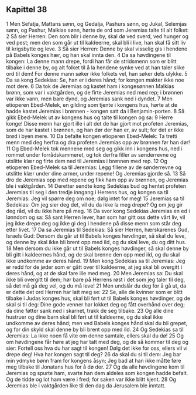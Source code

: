 ## Kapittel 38

1 Men Sefatja, Mattans sønn, og Gedalja, Pashurs sønn, og Jukal, Selemjas sønn, og Pashur, Malkias sønn, hørte de ord som Jeremias talte til alt folket:
2 Så sier Herren: Den som blir i denne by, skal dø ved sverd, ved hunger og ved pest; men den som går ut til kaldeerne, skal bli i live, han skal få sitt liv til krigsbytte og leve.
3 Så sier Herren: Denne by skal visselig gis i hendene på Babels konges hær, og han skal innta den.
4 Da sa høvdingene til kongen: La denne mann drepe, fordi han får de stridsmenn som er blitt tilbake i denne by, og alt folket til å la hendene synke ved at han taler slike ord til dem! For denne mann søker ikke folkets vel, han søker dets ulykke.
5 Da sa kong Sedekias: Se, han er i deres hånd; for kongen makter ikke noe mot dere.
6 Da tok de Jeremias og kastet ham i kongesønnen Malkias brønn, som var i vaktgården, og de firte Jeremias ned med rep; i brønnen var ikke vann, men bare dynd, og Jeremias sank ned i dyndet.
7 Men etioperen Ebed-Melek, en gilding som tjente i kongens hus, hørte at de hadde kastet Jeremias i brønnen - kongen satt da i Benjamin-porten.
8 Så gikk Ebed-Melek ut av kongens hus og talte til kongen og sa:
9 Herre konge! Disse menn har gjort ille i alt det de har gjort mot profeten Jeremias, som de har kastet i brønnen, og han dør der han er, av sult; for det er ikke brød i byen mere.
10 Da befalte kongen etioperen Ebed-Melek: Ta tretti menn med deg herfra og dra profeten Jeremias opp av brønnen før han dør!
11 Og Ebed-Melek tok mennene med seg og gikk inn i kongens hus, ned i rommet under forrådskammeret, og tok derfra filler av sønderrevne og utslitte klær og firte dem ned til Jeremias i brønnen med rep.
12 Og etioperen Ebed-Melek sa til Jeremias: Legg fillene av de sønderrevne og utslitte klær under dine armer, under repene! Og Jeremias gjorde så.
13 Så dro de Jeremias opp med repene og fikk ham opp av brønnen, og Jeremias ble i vaktgården.
14 Deretter sendte kong Sedekias bud og hentet profeten Jeremias til seg i den tredje inngang i Herrens hus, og kongen sa til Jeremias: Jeg vil spørre deg om noe; dølg intet for meg!
15 Jeremias sa til Sedekias: Om jeg sier deg det, vil du da ikke la meg drepe? Og om jeg gir deg råd, vil du ikke høre på meg.
16 Da svor kong Sedekias Jeremias en ed i lønndom og sa: Så sant Herren lever, han som har gitt oss dette vårt liv, vil jeg ikke drepe deg og ikke gi deg i hendene på disse menn som står deg etter livet.
17 Da sa Jeremias til Sedekias: Så sier Herren, hærskarenes Gud, Israels Gud: Dersom du går ut til Babels konges høvdinger, så skal du leve, og denne by skal ikke bli brent opp med ild, og du skal leve, du og ditt hus.
18 Men dersom du ikke går ut til Babels konges høvdinger, så skal denne by bli gitt i kaldeernes hånd, og de skal brenne den opp med ild, og du skal ikke undkomme av deres hånd.
19 Men kong Sedekias sa til Jeremias: Jeg er redd for de jøder som er gått over til kaldeerne, at jeg skal bli overgitt i deres hånd, og at de skal fare ille med meg.
20 Men Jeremias sa: Du skal ikke bli overgitt til dem; hør bare på Herrens røst i det som jeg taler til deg, så det må gå deg vel, og du må leve!
21 Men undslår du deg for å gå ut, da er dette det ord Herren har latt meg se:
22 Se, alle de kvinner som er blitt tilbake i Judas konges hus, skal bli ført ut til Babels konges høvdinger, og de skal si til deg: Dine gode venner har lokket deg og fått overhånd over deg; da dine føtter sank ned i skarnet, trakk de seg tilbake.
23 Og alle dine hustruer og dine barn skal bli ført ut til kaldeerne, og du skal ikke undkomme av deres hånd; men ved Babels konges hånd skal du bli grepet, og for din skyld skal denne by bli brent opp med ild.
24 Og Sedekias sa til Jeremias: La ikke noen få vite om denne samtale, ellers skal du dø!
25 Og om høvdingene får høre at jeg har talt med deg, og de så kommer til deg og sier: Fortell oss hva du har sagt til kongen! Dølg det ikke for oss, ellers vil vi drepe deg! Hva har kongen sagt til deg?
26 da skal du si til dem: Jeg bar min ydmyke bønn fram for kongens åsyn; Jeg bad at han ikke måtte føre meg tilbake til Jonatans hus for å dø der.
27 Og da alle høvdingene kom til Jeremias og spurte ham, svarte han dem aldeles som kongen hadde befalt. Og de tidde og lot ham være i fred; for saken var ikke blitt kjent.
28 Og Jeremias ble i vaktgården like til den dag da Jerusalem ble inntatt.
